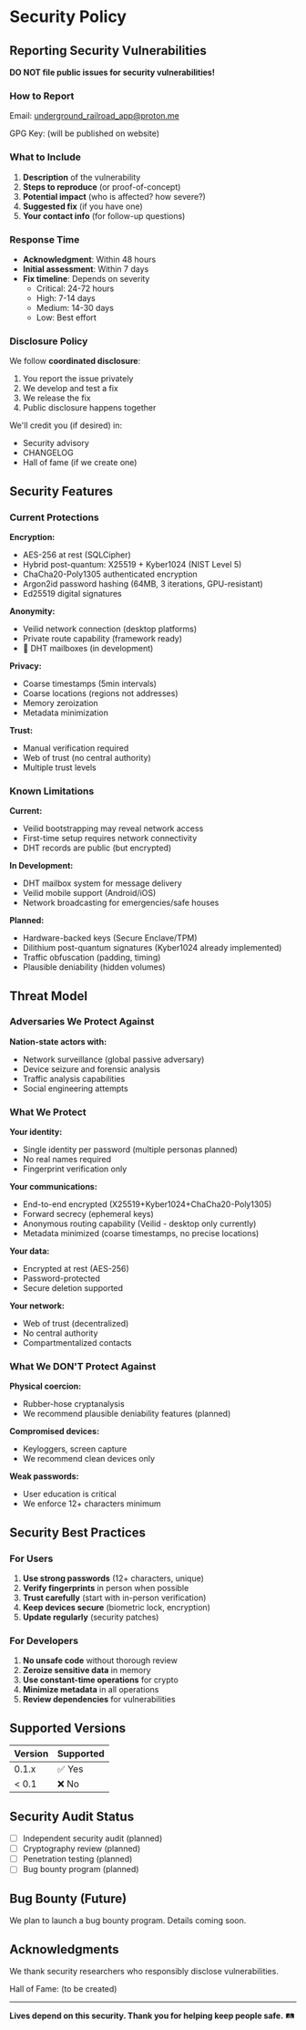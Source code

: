 # Security Policy

## Reporting Security Vulnerabilities

**DO NOT file public issues for security vulnerabilities!**

### How to Report

Email: underground_railroad_app@proton.me

GPG Key: (will be published on website)

### What to Include

1. **Description** of the vulnerability
2. **Steps to reproduce** (or proof-of-concept)
3. **Potential impact** (who is affected? how severe?)
4. **Suggested fix** (if you have one)
5. **Your contact info** (for follow-up questions)

### Response Time

- **Acknowledgment**: Within 48 hours
- **Initial assessment**: Within 7 days
- **Fix timeline**: Depends on severity
  - Critical: 24-72 hours
  - High: 7-14 days
  - Medium: 14-30 days
  - Low: Best effort

### Disclosure Policy

We follow **coordinated disclosure**:
1. You report the issue privately
2. We develop and test a fix
3. We release the fix
4. Public disclosure happens together

We'll credit you (if desired) in:
- Security advisory
- CHANGELOG
- Hall of fame (if we create one)

## Security Features

### Current Protections

**Encryption:**
- AES-256 at rest (SQLCipher)
- Hybrid post-quantum: X25519 + Kyber1024 (NIST Level 5)
- ChaCha20-Poly1305 authenticated encryption
- Argon2id password hashing (64MB, 3 iterations, GPU-resistant)
- Ed25519 digital signatures

**Anonymity:**
- Veilid network connection (desktop platforms)
- Private route capability (framework ready)
- 🔄 DHT mailboxes (in development)

**Privacy:**
- Coarse timestamps (5min intervals)
- Coarse locations (regions not addresses)
- Memory zeroization
- Metadata minimization

**Trust:**
- Manual verification required
- Web of trust (no central authority)
- Multiple trust levels

### Known Limitations

**Current:**
- Veilid bootstrapping may reveal network access
- First-time setup requires network connectivity
- DHT records are public (but encrypted)

**In Development:**
- DHT mailbox system for message delivery
- Veilid mobile support (Android/iOS)
- Network broadcasting for emergencies/safe houses

**Planned:**
- Hardware-backed keys (Secure Enclave/TPM)
- Dilithium post-quantum signatures (Kyber1024 already implemented)
- Traffic obfuscation (padding, timing)
- Plausible deniability (hidden volumes)

## Threat Model

### Adversaries We Protect Against

**Nation-state actors with:**
- Network surveillance (global passive adversary)
- Device seizure and forensic analysis
- Traffic analysis capabilities
- Social engineering attempts

### What We Protect

**Your identity:**
- Single identity per password (multiple personas planned)
- No real names required
- Fingerprint verification only

**Your communications:**
- End-to-end encrypted (X25519+Kyber1024+ChaCha20-Poly1305)
- Forward secrecy (ephemeral keys)
- Anonymous routing capability (Veilid - desktop only currently)
- Metadata minimized (coarse timestamps, no precise locations)

**Your data:**
- Encrypted at rest (AES-256)
- Password-protected
- Secure deletion supported

**Your network:**
- Web of trust (decentralized)
- No central authority
- Compartmentalized contacts

### What We DON'T Protect Against

**Physical coercion:**
- Rubber-hose cryptanalysis
- We recommend plausible deniability features (planned)

**Compromised devices:**
- Keyloggers, screen capture
- We recommend clean devices only

**Weak passwords:**
- User education is critical
- We enforce 12+ characters minimum

## Security Best Practices

### For Users

1. **Use strong passwords** (12+ characters, unique)
2. **Verify fingerprints** in person when possible
3. **Trust carefully** (start with in-person verification)
4. **Keep devices secure** (biometric lock, encryption)
5. **Update regularly** (security patches)

### For Developers

1. **No unsafe code** without thorough review
2. **Zeroize sensitive data** in memory
3. **Use constant-time operations** for crypto
4. **Minimize metadata** in all operations
5. **Review dependencies** for vulnerabilities

## Supported Versions

| Version | Supported |
|---------|-----------|
| 0.1.x   | ✅ Yes    |
| < 0.1   | ❌ No     |

## Security Audit Status

- [ ] Independent security audit (planned)
- [ ] Cryptography review (planned)
- [ ] Penetration testing (planned)
- [ ] Bug bounty program (planned)

## Bug Bounty (Future)

We plan to launch a bug bounty program. Details coming soon.

## Acknowledgments

We thank security researchers who responsibly disclose vulnerabilities.

Hall of Fame: (to be created)

---

**Lives depend on this security. Thank you for helping keep people safe.** 🛤️
